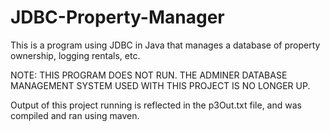 # JDBC-Property-Manager
This is a program using JDBC in Java that manages a database of property ownership, logging rentals, etc.

NOTE: THIS PROGRAM DOES NOT RUN. THE ADMINER DATABASE MANAGEMENT SYSTEM USED WITH THIS PROJECT IS NO LONGER UP.

Output of this project running is reflected in the p3Out.txt file, and was compiled and ran using maven.
